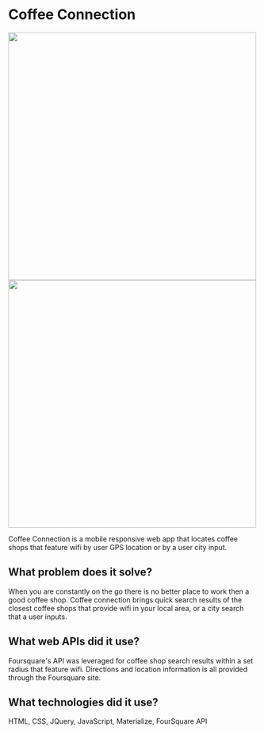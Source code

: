 # Coffee Connection

<img src="http://i.giphy.com/l3vRkUrlOINEbWzhS.gif" height="500">
<img src="http://i.giphy.com/3oI9JxiwUrVtCUrhgQ.gif" height="500">

Coffee Connection is a mobile responsive web app that locates coffee shops that feature wifi by user GPS location or by a user city input.

## What problem does it solve?
When you are constantly on the go there is no better place to work then a good coffee shop.  Coffee connection brings quick search results of the closest coffee shops that provide wifi in your local area, or a city search that a user inputs.  

## What web APIs did it use?
Foursquare's API was leveraged for coffee shop search results within a set radius that feature wifi.  Directions and location information is all provided through the Foursquare site.

## What technologies did it use?
HTML, CSS, JQuery, JavaScript, Materialize, FourSquare API
